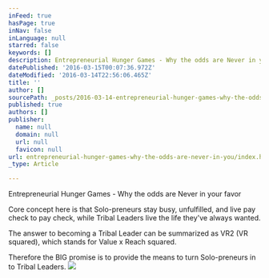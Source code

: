 ```yaml
---
inFeed: true
hasPage: true
inNav: false
inLanguage: null
starred: false
keywords: []
description: Entrepreneurial Hunger Games - Why the odds are Never in your favor
datePublished: '2016-03-15T00:07:36.972Z'
dateModified: '2016-03-14T22:56:06.465Z'
title: ''
author: []
sourcePath: _posts/2016-03-14-entrepreneurial-hunger-games-why-the-odds-are-never-in-you.md
published: true
authors: []
publisher:
  name: null
  domain: null
  url: null
  favicon: null
url: entrepreneurial-hunger-games-why-the-odds-are-never-in-you/index.html
_type: Article

---
```

Entrepreneurial Hunger Games - Why the odds are Never in your favor

Core concept here is that Solo-preneurs stay busy, unfulfilled, and live pay check to pay check, while Tribal Leaders live the life they've always wanted.

The answer to becoming a Tribal Leader can be summarized as VR2 (VR squared), which stands for Value x Reach squared.

Therefore the BIG promise is to provide the means to turn Solo-preneurs in to Tribal Leaders.
![](https://the-grid-user-content.s3-us-west-2.amazonaws.com/f2360a71-ca47-4a17-a7ea-dcfe1c06958e.jpg)